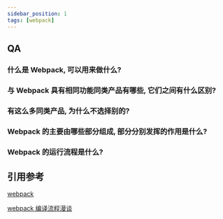 ```yaml
---
sidebar_position: 1
tags: [webpack]
---
```


## QA

### 什么是 Webpack, 可以用来做什么?

### 与 Webpack 具有相同功能同类产品有哪些, 它们之间有什么区别?

### 有这么多同类产品, 为什么不选择别的?

### Webpack 的主要由哪些部分组成, 部分分别发挥的作用是什么?

### Webpack 的运行流程是什么?

## 引用参考

[webpack](https://webpack.docschina.org/concepts/)

[webpack 编译流程漫谈](https://github.com/dhj9/blog/issues/4)
